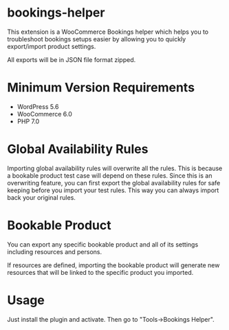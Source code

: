 # bookings-helper
This extension is a WooCommerce Bookings helper which helps you to troubleshoot bookings setups easier by allowing you to quickly export/import product settings.

All exports will be in JSON file format zipped.

# Minimum Version Requirements

* WordPress 5.6
* WooCommerce 6.0
* PHP 7.0

# Global Availability Rules

Importing global availability rules will overwrite all the rules. This is because a bookable product test case will depend on these rules. Since this is an overwriting feature, you can first export the global availability rules for safe keeping before you import your test rules. This way you can always import back your original rules.

# Bookable Product

You can export any specific bookable product and all of its settings including resources and persons.

If resources are defined, importing the bookable product will generate new resources that will be linked to the specific product you imported.

# Usage

Just install the plugin and activate. Then go to "Tools->Bookings Helper".
